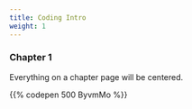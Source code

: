 ```yaml
---
title: Coding Intro
weight: 1
---
```

### Chapter 1

Everything on a chapter page will be centered.

{{% codepen 500 ByvmMo %}}
